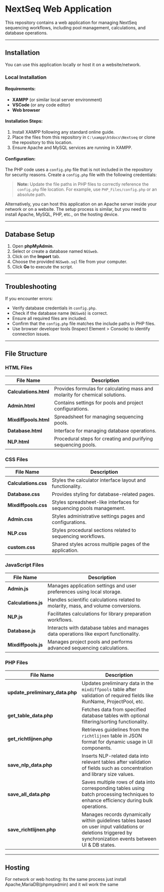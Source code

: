 # NextSeq Web Application

This repository contains a web application for managing NextSeq sequencing workflows, including pool management, calculations, and database operations.

---

## Installation

You can use this application locally or host it on a website/network.

### Local Installation

#### Requirements:
- **XAMPP** (or similar local server environment)
- **VSCode** (or any code editor)
- **Web browser**

#### Installation Steps:
1. Install XAMPP following any standard online guide.
2. Place the files from this repository in `C:\xampp\htdocs\Nextseq` or clone the repository to this location.
3. Ensure Apache and MySQL services are running in XAMPP.

#### Configuration:
The PHP code uses a `config.php` file that is not included in the repository for security reasons. Create a `config.php` file with the following credentials:
<?php define('DB_HOST', 'localhost'); define('DB_USER', 'root'); // default XAMPP username define('DB_PASS', ''); // default XAMPP password define('DB_NAME', 'NGSweb'); ?>


> **Note:** Update the file paths in PHP files to correctly reference the `config.php` file location. For example, use `PHP_Files/config.php` or an absolute path.

Alternatively, you can host this application on an Apache server inside your network or on a website. The setup process is similar, but you need to install Apache, MySQL, PHP, etc., on the hosting device.

---

## Database Setup

1. Open **phpMyAdmin**.
2. Select or create a database named `NGSweb`.
3. Click on the **Import** tab.
4. Choose the provided `NGSweb.sql` file from your computer.
5. Click **Go** to execute the script.

---

## Troubleshooting

If you encounter errors:
- Verify database credentials in `config.php`.
- Check if the database name (`NGSweb`) is correct.
- Ensure all required files are included.
- Confirm that the `config.php` file matches the include paths in PHP files.
- Use browser developer tools (Inspect Element > Console) to identify connection issues.

---

## File Structure

### HTML Files
| File Name              | Description                                                                 |
|------------------------|-----------------------------------------------------------------------------|
| **Calculations.html**  | Provides formulas for calculating mass and molarity for chemical solutions. |
| **Admin.html**         | Contains settings for pools and project configurations.                    |
| **Mixdiffpools.html**  | Spreadsheet for managing sequencing pools.                                 |
| **Database.html**      | Interface for managing database operations.                                |
| **NLP.html**           | Procedural steps for creating and purifying sequencing pools.              |

### CSS Files
| File Name              | Description                                                                 |
|------------------------|-----------------------------------------------------------------------------|
| **Calculations.css**   | Styles the calculator interface layout and functionality.                   |
| **Database.css**       | Provides styling for database-related pages.                                |
| **Mixdiffpools.css**   | Styles spreadsheet-like interfaces for sequencing pools management.         |
| **Admin.css**          | Styles administrative settings pages and configurations.                   |
| **NLP.css**            | Styles procedural sections related to sequencing workflows.                |
| **custom.css**         | Shared styles across multiple pages of the application.                    |

### JavaScript Files
| File Name              | Description                                                                 |
|------------------------|-----------------------------------------------------------------------------|
| **Admin.js**           | Manages application settings and user preferences using local storage.      |
| **Calculations.js**    | Handles scientific calculations related to molarity, mass, and volume conversions. |
| **NLP.js**             | Facilitates calculations for library preparation workflows.                |
| **Database.js**        | Interacts with database tables and manages data operations like export functionality. |
| **Mixdiffpools.js**    | Manages project pools and performs advanced sequencing calculations.        |

### PHP Files
| File Name                      | Description                                                                 |
|--------------------------------|-----------------------------------------------------------------------------|
| **update_preliminary_data.php**| Updates preliminary data in the `mixdiffpools` table after validation of required fields like RunName, ProjectPool, etc. |
| **get_table_data.php**         | Fetches data from specified database tables with optional filtering/sorting functionality. |
| **get_richtlijnen.php**        | Retrieves guidelines from the `richtlijnen` table in JSON format for dynamic usage in UI components. |
| **save_nlp_data.php**          | Inserts NLP-related data into relevant tables after validation of fields such as concentration and library size values. |
| **save_all_data.php**          | Saves multiple rows of data into corresponding tables using batch processing techniques to enhance efficiency during bulk operations. |
| **save_richtlijnen.php**       | Manages records dynamically within guidelines tables based on user input validations or deletions triggered by synchronization events between UI & DB states.|

---

## Hosting

For network or web hosting:
Its the same process just install Apache,MariaDB(phpmyadmin) and it wil work the same

